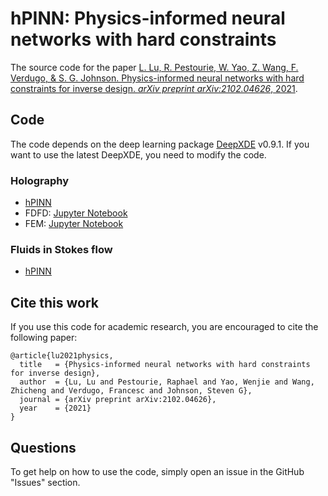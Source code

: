 # hPINN: Physics-informed neural networks with hard constraints

The source code for the paper [L. Lu, R. Pestourie, W. Yao, Z. Wang, F. Verdugo, & S. G. Johnson. Physics-informed neural networks with hard constraints for inverse design. *arXiv preprint arXiv:2102.04626*, 2021](https://arxiv.org/abs/2102.04626).

## Code

The code depends on the deep learning package [DeepXDE](https://github.com/lululxvi/deepxde) v0.9.1. If you want to use the latest DeepXDE, you need to modify the code.

### Holography

- [hPINN](holography)
- FDFD: [Jupyter Notebook](FDFD/inverse_design_FDFD-epsstart-eps1.ipynb)
- FEM: [Jupyter Notebook](FEM/Main.ipynb)

### Fluids in Stokes flow

- [hPINN](stokes/stokes.py)

## Cite this work

If you use this code for academic research, you are encouraged to cite the following paper:

```
@article{lu2021physics,
  title   = {Physics-informed neural networks with hard constraints for inverse design},
  author  = {Lu, Lu and Pestourie, Raphael and Yao, Wenjie and Wang, Zhicheng and Verdugo, Francesc and Johnson, Steven G},
  journal = {arXiv preprint arXiv:2102.04626},
  year    = {2021}
}
```

## Questions

To get help on how to use the code, simply open an issue in the GitHub "Issues" section.
